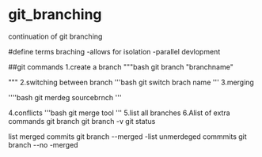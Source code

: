 # git_branching
continuation of git branching

#define terms
braching
-allows for isolation
-parallel devlopment

##git commands
1.create a branch
"""bash
    git branch "branchname"

"""
2.switching between branch
'''bash
     git switch brach name
'''
3.merging

''''bash
git merdeg sourcebrnch
'''

4.conflicts
'''bash
git merge tool
'''
5.list all branches
6.Alist of extra commands
git branch
git branch -v
git status

list merged commits
git branch --merged
-list unmerdeged commmits
git branch --no -merged

